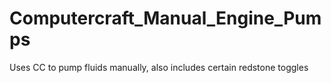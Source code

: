 # Computercraft_Manual_Engine_Pumps
Uses CC to pump fluids manually, also includes certain redstone toggles
